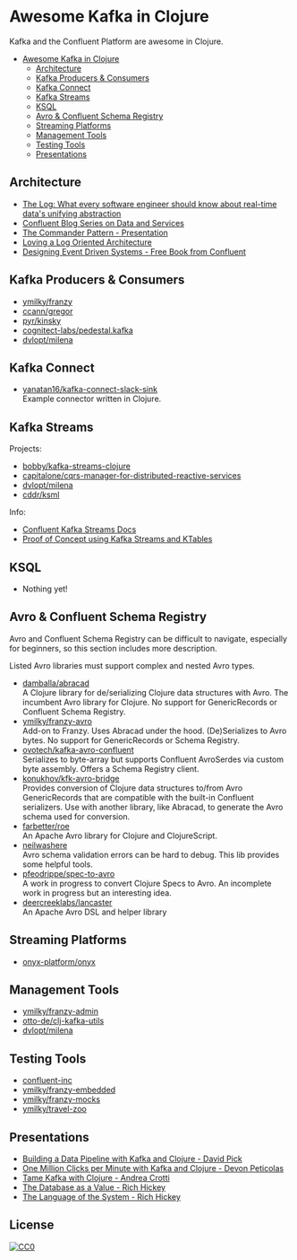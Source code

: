 # Awesome Kafka in Clojure

Kafka and the Confluent Platform are awesome in Clojure.

* [Awesome Kafka in Clojure](#awesome-kafka-in-clojure)
  * [Architecture](#architecture)
  * [Kafka Producers &amp; Consumers](#kafka-producers--consumers)
  * [Kafka Connect](#kafka-connect)
  * [Kafka Streams](#kafka-streams)
  * [KSQL](#ksql)
  * [Avro &amp; Confluent Schema Registry](#avro--confluent-schema-registry)
  * [Streaming Platforms](#streaming-platforms)
  * [Management Tools](#management-tools)
  * [Testing Tools](#testing-tools)
  * [Presentations](#presentations)

## Architecture

* [The Log: What every software engineer should know about real-time data's unifying abstraction](https://engineering.linkedin.com/distributed-systems/log-what-every-software-engineer-should-know-about-real-time-datas-unifying)
* [Confluent Blog Series on Data and Services](https://www.confluent.io/blog/data-dichotomy-rethinking-the-way-we-treat-data-and-services/)
* [The Commander Pattern - Presentation](https://www.youtube.com/watch?v=B1-gS0oEtYc)
* [Loving a Log Oriented Architecture](https://blog.parse.ly/post/1550/kreps-logs/)
* [Designing Event Driven Systems - Free Book from Confluent](https://www.confluent.io/designing-event-driven-systems)

## Kafka Producers & Consumers

* [ymilky/franzy](https://github.com/ymilky/franzy)
* [ccann/gregor](https://github.com/ccann/gregor)
* [pyr/kinsky](https://github.com/pyr/kinsky/)
* [cognitect-labs/pedestal.kafka](https://github.com/cognitect-labs/pedestal.kafka)
* [dvlopt/milena](https://github.com/dvlopt/milena)

## Kafka Connect

* [yanatan16/kafka-connect-slack-sink](https://github.com/yanatan16/kafka-connect-slack-sink)  
  Example connector written in Clojure.

## Kafka Streams

Projects:

* [bobby/kafka-streams-clojure](https://github.com/bobby/kafka-streams-clojure)
* [capitalone/cqrs-manager-for-distributed-reactive-services](https://github.com/capitalone/cqrs-manager-for-distributed-reactive-services)
* [dvlopt/milena](https://github.com/dvlopt/milena)
* [cddr/ksml](https://github.com/cddr/ksml)

Info:

* [Confluent Kafka Streams Docs](https://docs.confluent.io/current/streams/index.html)
* [Proof of Concept using Kafka Streams and KTables](https://danlebrero.com/2017/01/05/proof-of-concept-using-kafkastreams-and-ktables/)

## KSQL

* Nothing yet!

## Avro & Confluent Schema Registry

Avro and Confluent Schema Registry can be difficult to navigate,
especially for beginners, so this section includes more description.

Listed Avro libraries must support complex and nested Avro types.

* [damballa/abracad](https://github.com/damballa/abracad)  
  A Clojure library for de/serializing Clojure data structures with Avro. The
  incumbent Avro library for Clojure. No support for GenericRecords or
  Confluent Schema Registry.
* [ymilky/franzy-avro](https://github.com/ymilky/franzy-avro)  
  Add-on to Franzy. Uses Abracad under the hood. (De)Serializes to Avro bytes.
  No support for GenericRecords or Schema Registry.
* [ovotech/kafka-avro-confluent](https://github.com/ovotech/kafka-avro-confluent)  
  Serializes to byte-array but supports Confluent AvroSerdes via custom byte
  assembly. Offers a Schema Registry client.
* [konukhov/kfk-avro-bridge](https://github.com/konukhov/kfk-avro-bridge)  
  Provides conversion of Clojure data structures to/from Avro GenericRecords
  that are compatible with the built-in Confluent serializers. Use with another
  library, like Abracad, to generate the Avro schema used for conversion.
* [farbetter/roe](https://github.com/farbetter/roe)  
  An Apache Avro library for Clojure and ClojureScript.
* [neilwashere](https://github.com/neilwashere/avro_utils)  
  Avro schema validation errors can be hard to debug. This lib provides some
  helpful tools.
* [pfeodrippe/spec-to-avro](https://github.com/pfeodrippe/spec-to-avro)  
  A work in progress to convert Clojure Specs to Avro. An incomplete work in
  progress but an interesting idea.
* [deercreeklabs/lancaster](https://github.com/deercreeklabs/lancaster)  
  An Apache Avro DSL and helper library

## Streaming Platforms

* [onyx-platform/onyx](https://github.com/onyx-platform/onyx)

## Management Tools

* [ymilky/franzy-admin](https://github.com/ymilky/franzy-admin)
* [otto-de/clj-kafka-utils](https://github.com/otto-de/clj-kafka-utils)
* [dvlopt/milena](https://github.com/dvlopt/milena)

## Testing Tools

* [confluent-inc](https://github.com/confluentinc/ducktape)
* [ymilky/franzy-embedded](https://github.com/ymilky/franzy-embedded)
* [ymilky/franzy-mocks](https://github.com/ymilky/franzy-mocks)
* [ymilky/travel-zoo](https://github.com/ymilky/travel-zoo)

## Presentations

* [Building a Data Pipeline with Kafka and Clojure - David Pick](https://www.youtube.com/watch?v=6xlyWjqFDWs)
* [One Million Clicks per Minute with Kafka and Clojure - Devon Peticolas](https://www.youtube.com/watch?v=VC_MTD68erY)
* [Tame Kafka with Clojure - Andrea Crotti](https://www.youtube.com/watch?v=OC2KVaLQihs)
* [The Database as a Value - Rich Hickey](https://www.infoq.com/presentations/Datomic-Database-Value)
* [The Language of the System - Rich Hickey](https://www.youtube.com/watch?v=ROor6_NGIWU)

## License

[![CC0](http://mirrors.creativecommons.org/presskit/buttons/88x31/svg/cc-zero.svg)](https://creativecommons.org/publicdomain/zero/1.0/)
